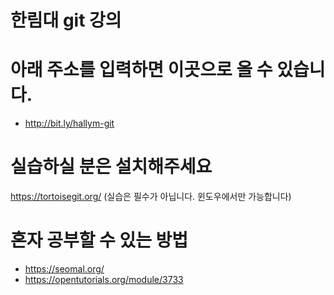 # 한림대 git 강의

# 아래 주소를 입력하면 이곳으로 올 수 있습니다. 
- http://bit.ly/hallym-git

# 실습하실 분은 설치해주세요
https://tortoisegit.org/
(실습은 필수가 아닙니다. 윈도우에서만 가능합니다)

# 혼자 공부할 수 있는 방법
- https://seomal.org/
- https://opentutorials.org/module/3733